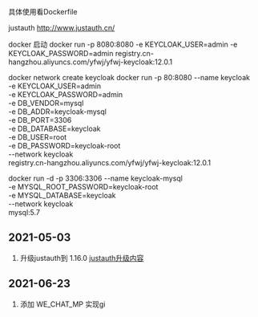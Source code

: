 
具体使用看Dockerfile

justauth  http://www.justauth.cn/

docker 启动
docker run -p 8080:8080 -e KEYCLOAK_USER=admin -e KEYCLOAK_PASSWORD=admin registry.cn-hangzhou.aliyuncs.com/yfwj/yfwj-keycloak:12.0.1

docker network create keycloak
docker run -p 80:8080 --name keycloak\
  -e KEYCLOAK_USER=admin \
  -e KEYCLOAK_PASSWORD=admin \
  -e DB_VENDOR=mysql \
  -e DB_ADDR=keycloak-mysql \
  -e DB_PORT=3306 \
  -e DB_DATABASE=keycloak \
  -e DB_USER=root \
  -e DB_PASSWORD=keycloak-root \
  --network keycloak \
  registry.cn-hangzhou.aliyuncs.com/yfwj/yfwj-keycloak:12.0.1

docker run -d -p 3306:3306 --name keycloak-mysql \
  -e MYSQL_ROOT_PASSWORD=keycloak-root  \
  -e MYSQL_DATABASE=keycloak \
  --network keycloak \
  mysql:5.7

## 2021-05-03
1. 升级justauth到 1.16.0 [justauth升级内容](https://justauth.wiki/update.html)

## 2021-06-23
1. 添加 WE_CHAT_MP 实现gi
